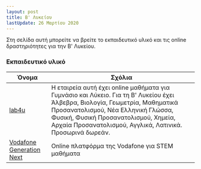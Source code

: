 ```yaml
---
layout: post
title: Β' Λυκείου
lastUpdate: 26 Μαρτίου 2020
---
```


Στη σελίδα αυτή μπορείτε να βρείτε το εκπαιδευτικό υλικό και τις online δραστηριότητες για την Β' Λυκείου.

### Εκπαιδευτικό υλικό

| Όνομα | Σχόλια |
| --- | --- |
| [lab4u](http://www.lab4u.gr/) | Η εταιρεία αυτή έχει online μαθήματα για Γυμνάσιο και Λύκειο. Για τη Β' Λυκείου έχει Άλβεβρα, Βιολογία, Γεωμετρία, Μαθηματικά Προσανατολισμού, Νέα Ελληνική Γλώσσα, Φυσική, Φυσική Προσανατολισμού, Χημεία, Αρχαία Προσανατολισμού, Αγγλικά, Λατινικά. Προσωρινά δωρεάν. |
| [Vodafone Generation Next ](https://www.vodafonegenerationnext.gr/) | Online πλατφόρμα της Vodafone για STEM μαθήματα |